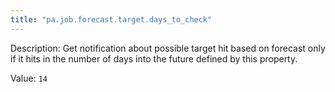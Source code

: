 ```yaml
---
title: "pa.job.forecast.target.days_to_check"
---
```


Description: Get notification about possible target hit based on forecast only if it hits in the number of days into the future defined by this property.

Value: `14`